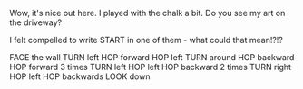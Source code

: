 Wow, it's nice out here. I played with the chalk a bit. Do you see my art on the driveway?

I felt compelled to write START in one of them - what could that mean!?!?

FACE the wall
TURN left
HOP forward
HOP left
TURN around
HOP backward
HOP forward 3 times
TURN left
HOP left
HOP backward 2 times
TURN right
HOP left
HOP backwards
LOOK down

